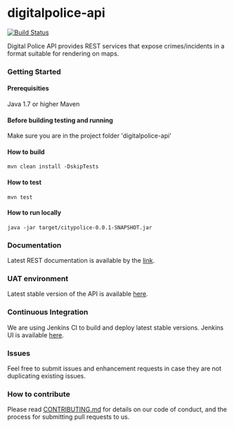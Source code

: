 # digitalpolice-api
[![Build Status](http://162.211.230.155:8181/job/digitalpolice-java/badge/icon)](http://162.211.230.155:8181/job/digitalpolice-java/)

Digital Police API provides REST services that expose crimes/incidents in a format suitable for rendering on maps.

### Getting Started

#### Prerequisities

Java 1.7 or higher
Maven

#### Before building testing and running

Make sure you are in the project folder 'digitalpolice-api'

#### How to build

```
mvn clean install -DskipTests
```

#### How to test

```
mvn test
```

#### How to run locally

```
java -jar target/citypolice-0.0.1-SNAPSHOT.jar
```

### Documentation

Latest REST documentation is available by the [link](http://162.211.230.155:8080/docs/index.html).

### UAT environment

Latest stable version of the API is available [here](http://162.211.230.155:8080/).

### Continuous Integration

We are using Jenkins CI to build and deploy latest stable versions. Jenkins UI is available [here](http://162.211.230.155:8181/job/digitalpolice-java).

### Issues

Feel free to submit issues and enhancement requests in case they are not duplicating existing issues.

### How to contribute

Please read [CONTRIBUTING.md](https://github.com/digiU-DigitalPolice/digitalpolice-api/blob/master/CONTRIBUTING.md) for details on our code of conduct, and the process for submitting pull requests to us.
